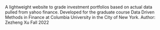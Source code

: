 A lightweight website to grade investment portfolios based on actual data pulled from yahoo finance.
Developed for the graduate course Data Driven Methods in Finance at Columbia University in the City of New York.
Author: Zezheng Xu
Fall 2022
